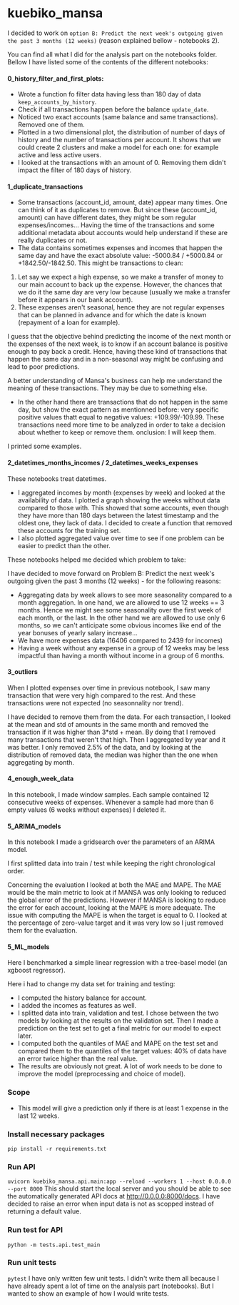 # kuebiko_mansa

I decided to work on `option B: Predict the next week's outgoing given the past 3 months (12 weeks)` (reason explained bellow - notebooks 2).

You can find all what I did for the analysis part on the notebooks folder. Bellow I have listed some of the contents of the different notebooks: 

#### 0_history_filter_and_first_plots:
- Wrote a function fo filter data having less than 180 day of data `keep_accounts_by_history`.
- Check if all transactions happen before the balance `update_date`.
- Noticed two exact accounts (same balance and same transactions). Removed one of them.
- Plotted in a two dimensional plot, the distribution of number of days of history and the number of transactions per account. It shows that we could create 2 clusters and make a model for each one: for example active and less active users.
- I looked at the transactions with an amount of 0. Removing them didn't impact the filter of 180 days of history. 

#### 1_duplicate_transactions
- Some transactions (account_id, amount, date) appear many times. One can think of it as duplicates to remove. But since these (account_id, amount) can have different dates, they might be som regular expenses/incomes... Having the time of the transactions and some additional metadata about accounts would help understand if these are really duplicates or not.
- The data contains sometimes expenses and incomes that happen the same day and have the exact absolute value: -5000.84 / +5000.84 or +1842.50/-1842.50.
This might be transactions to clean:
1. Let say we expect a high expense, so we make a transfer of money to our main account to back up the expense. However, the chances that we do it the same day are very low because (usually we make a transfer before it appears in our bank account).
2. These expenses aren't seasonal, hence they are not regular expenses that can be planned in advance and for which the date is known (repayment of a loan for example).

I guess that the objective behind predicting the income of the next month or the expenses of the next week, is to know if an account balance is positive enough to pay back a credit. Hence, having these kind of transactions that happen the same day and in a non-seasonal way might be confusing and lead to poor predictions.

A better understanding of Mansa's business can help me understand the meaning of these transactions. They may be due to something else.

- In the other hand there are transactions that do not happen in the same day, but show the exact pattern as mentionned before: very specific positive values thatt equal to negative values: +109.99/-109.99.
These transactions need more time to be analyzed in order to take a decision about whether to keep or remove them.
onclusion: I will keep them.

I printed some examples.


#### 2_datetimes_months_incomes / 2_datetimes_weeks_expenses
These notebooks treat datetimes. 
- I aggregated incomes by month (expenses by week) and looked at the availability of data. I plotted a graph showing the weeks without data compared to those with.
This showed that some accounts, even though they have more than 180 days between the latest timestamp and the oldest one, they lack of data. I decided to create a function that removed these accounts for the training set.
- I also plotted aggregated value over time to see if one problem can be easier to predict than the other.

These notebooks helped me decided which problem to take:

I have decided to move forward on Problem B: Predict the next week's outgoing given the past 3 months (12 weeks) - for the following reasons:
- Aggregating data by week allows to see more seasonality compared to a month aggregation. In one hand, we are allowed to use 12 weeks == 3 months. Hence we might see some seasonality over the first week of each month, or the last. In the other hand we are allowed to use only 6 months, so we can't anticipate some obvious incomes like end of the year bonuses of yearly salary increase...
- We have more expenses data (16406 compared to 2439 for incomes)
- Having a week without any expense in a group of 12 weeks may be less impactful than having a month without income in a group of 6 months.


#### 3_outliers
When I plotted expenses over time in previous notebook, I saw many transaction that were very high compared to the rest. And these transactions were not expected (no seasonnality nor trend).

I have decided to remove them from the data. For each transaction, I looked at the mean and std of amounts in the same month and removed the transaction if it was higher than 3*std + mean. By doing that I removed many transactions that weren't that high. 
Then I aggregated by year and it was better. I only removed 2.5% of the data, and by looking at the distribution of removed data, the median was higher than the one when aggregating by month.

#### 4_enough_week_data
In this notebook, I made window samples. Each sample contained 12 consecutive weeks of expenses. Whenever  a sample had more than 6 empty values (6 weeks without expenses) I deleted it.

#### 5_ARIMA_models
In this notebook I made a gridsearch over the parameters of an ARIMA model. 

I first splitted data into train / test while keeping the right chronological order.

Concerning the evaluation I looked at both the MAE and MAPE. The MAE would be the main metric to look at if MANSA was only looking to reduced the global error of the predictions. However if MANSA is looking to reduce the error for each account, looking at the MAPE is more adequate. The issue with computing the MAPE is when the target is equal to 0. I looked at the percentage of zero-value target and it was very low so I just removed them for the evaluation.
 
#### 5_ML_models
Here I benchmarked a simple linear regression with a tree-basel model (an xgboost regressor).

Here i had to change my data set for training and testing:
- I computed the history balance for account. 
- I added the incomes as features as well.
- I splitted data into train, validation and test. I chose between the two models by looking at the results on the validation set. Then I made a prediction on the test set to get a final metric for our model to expect later.
- I computed both the quantiles of MAE and MAPE on the test set and compared them to the quantiles of the target values: 40% of data have an error twice higher than the real value.
- The results are obviously not great. A lot of work needs to be done to improve the model (preprocessing and choice of model).

### Scope
- This model will give a prediction only if there is at least 1 expense in the last 12 weeks. 


### Install necessary packages
```pip install -r requirements.txt```

### Run API
```uvicorn kuebiko_mansa.api.main:app --reload --workers 1 --host 0.0.0.0 --port 8000```
This should start the local server and you should be able to see the automatically generated API docs at http://0.0.0.0:8000/docs.
I have decided to raise an error when input data is not as scopped instead of returning a default value.

### Run test for API
```python -m tests.api.test_main```

### Run unit tests
```pytest```
I have only written few unit tests. I didn't write them all because I have already spent a lot of time on the analysis part (notebooks). But I wanted to show an example of how I would write tests.
